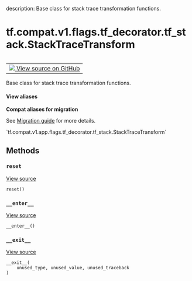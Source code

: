 description: Base class for stack trace transformation functions.

<div itemscope itemtype="http://developers.google.com/ReferenceObject">
<meta itemprop="name" content="tf.compat.v1.flags.tf_decorator.tf_stack.StackTraceTransform" />
<meta itemprop="path" content="Stable" />
<meta itemprop="property" content="__enter__"/>
<meta itemprop="property" content="__exit__"/>
<meta itemprop="property" content="reset"/>
</div>

# tf.compat.v1.flags.tf_decorator.tf_stack.StackTraceTransform

<!-- Insert buttons and diff -->

<table class="tfo-notebook-buttons tfo-api nocontent" align="left">
<td>
  <a target="_blank" href="https://github.com/tensorflow/tensorflow/blob/r2.2/tensorflow/python/util/tf_stack.py#L47-L76">
    <img src="https://www.tensorflow.org/images/GitHub-Mark-32px.png" />
    View source on GitHub
  </a>
</td>
</table>



Base class for stack trace transformation functions.

<section class="expandable">
  <h4 class="showalways">View aliases</h4>
  <p>
<b>Compat aliases for migration</b>
<p>See
<a href="https://www.tensorflow.org/guide/migrate">Migration guide</a> for
more details.</p>
<p>`tf.compat.v1.app.flags.tf_decorator.tf_stack.StackTraceTransform`</p>
</p>
</section>

<!-- Placeholder for "Used in" -->


## Methods

<h3 id="reset"><code>reset</code></h3>

<a target="_blank" href="https://github.com/tensorflow/tensorflow/blob/r2.2/tensorflow/python/util/tf_stack.py#L75-L76">View source</a>

<pre class="devsite-click-to-copy prettyprint lang-py tfo-signature-link">
<code>reset()
</code></pre>




<h3 id="__enter__"><code>__enter__</code></h3>

<a target="_blank" href="https://github.com/tensorflow/tensorflow/blob/r2.2/tensorflow/python/util/tf_stack.py#L53-L69">View source</a>

<pre class="devsite-click-to-copy prettyprint lang-py tfo-signature-link">
<code>__enter__()
</code></pre>




<h3 id="__exit__"><code>__exit__</code></h3>

<a target="_blank" href="https://github.com/tensorflow/tensorflow/blob/r2.2/tensorflow/python/util/tf_stack.py#L71-L73">View source</a>

<pre class="devsite-click-to-copy prettyprint lang-py tfo-signature-link">
<code>__exit__(
    unused_type, unused_value, unused_traceback
)
</code></pre>






